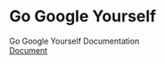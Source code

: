 # Go Google Yourself
Go Google Yourself Documentation   
[Document](https://dragon-analytics.github.io/go-google-yourself/docs/)

